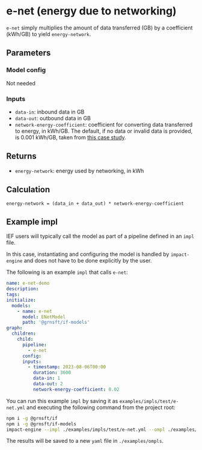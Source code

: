 # e-net (energy due to networking)

`e-net` simply multiplies the amount of data transferred (GB) by a coefficient (kWh/GB) to yield `energy-network`.

## Parameters

### Model config

Not needed

### Inputs

- `data-in`: inbound data in GB
- `data-out`: outbound data in GB
- `network-energy-coefficient`: coefficient for converting data transferred to energy, in kWh/GB. The default, if no data or invalid data is provided, is 0.001 kWh/GB, taken from [this case study](https://github.com/Green-Software-Foundation/sci-guide/blob/dev/use-case-submissions/msft-eShoppen.md).

## Returns

- `energy-network`: energy used by networking, in kWh

## Calculation

```psuedocode
energy-network = (data_in + data_out) * network-energy-coefficient
```

## Example impl

IEF users will typically call the model as part of a pipeline defined in
an `impl` file.

In this case, instantiating and configuring the model is
handled by `impact-engine` and does not have to be done explicitly by
the user.

The following is an example `impl` that calls `e-net`:

```yaml
name: e-net-demo
description:
tags:
initialize:
  models:
    - name: e-net
      model: ENetModel
      path: '@grnsft/if-models'
graph:
  children:
    child:
      pipeline:
        - e-net
      config:
      inputs:
        - timestamp: 2023-08-06T00:00
          duration: 3600
          data-in: 1
          data-out: 2
          network-energy-coefficient: 0.02
```

You can run this example `impl` by saving it as `examples/impls/test/e-net.yml` and executing the following command from the project root:

```sh
npm i -g @grnsft/if
npm i -g @grnsft/if-models
impact-engine --impl ./examples/impls/test/e-net.yml --ompl ./examples/ompls/e-net.yml
```

The results will be saved to a new `yaml` file in `./examples/ompls`.
